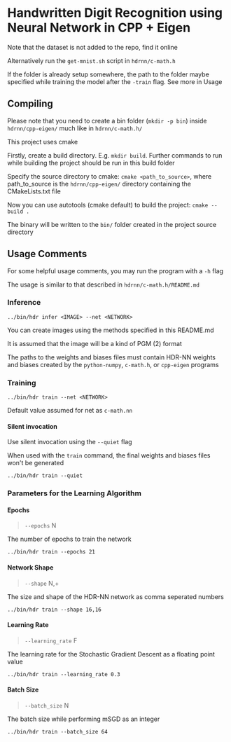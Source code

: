 # Handwritten Digit Recognition using Neural Network in CPP + Eigen

Note that the dataset is not added to the repo, find it online

Alternatively run the `get-mnist.sh` script in `hdrnn/c-math.h`

If the folder is already setup somewhere, the path to the folder maybe
specified while training the model after the `-train` flag. See more
in Usage

## Compiling

Please note that you need to create a bin folder (`mkdir -p bin`)
inside `hdrnn/cpp-eigen/` much like in `hdrnn/c-math.h/`

This project uses cmake

Firstly, create a build directory. E.g. `mkdir build`. Further commands
to run while building the project should be run in this build folder

Specify the source directory to cmake: `cmake <path_to_source>`, where
path_to_source is the `hdrnn/cpp-eigen/` directory containing the
CMakeLists.txt file

Now you can use autotools (cmake default) to build the project:
`cmake --build .`

The binary will be written to the `bin/` folder created in the project
source directory

## Usage Comments

For some helpful usage comments, you may run the program with a `-h` flag

The usage is similar to that described in `hdrnn/c-math.h/README.md`

### Inference

```
../bin/hdr infer <IMAGE> --net <NETWORK>
```

You can create images using the methods specified in this README.md

It is assumed that the image will be a kind of PGM (2) format

The paths to the weights and biases files must contain HDR-NN weights and biases created by the `python-numpy`, `c-math.h`, or `cpp-eigen` programs

### Training

```
../bin/hdr train --net <NETWORK>
```

Default value assumed for net as `c-math.nn`

#### Silent invocation

Use silent invocation using the `--quiet` flag

When used with the `train` command, the final weights and biases files won't be generated

```
../bin/hdr train --quiet
```

### Parameters for the Learning Algorithm

#### Epochs

> `--epochs` N

The number of epochs to train the network

```
../bin/hdr train --epochs 21
```

#### Network Shape

> `--shape` N,+

The size and shape of the HDR-NN network as comma seperated numbers

```
../bin/hdr train --shape 16,16
```

#### Learning Rate

> `--learning_rate` F

The learning rate for the Stochastic Gradient Descent as a floating point value

```
../bin/hdr train --learning_rate 0.3
```

#### Batch Size

> `--batch_size` N

The batch size while performing mSGD as an integer

```
../bin/hdr train --batch_size 64
```
